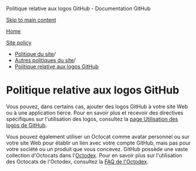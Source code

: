 Politique relative aux logos GitHub - Documentation GitHub

[Skip to main content](#main-content)

[Home](/fr)

[Site policy](/fr/site-policy)

* [Politique du site](/fr/site-policy)/
* [Autres politiques du site](/fr/site-policy/other-site-policies)/
* [Politique relative aux logos GitHub](/fr/site-policy/other-site-policies/github-logo-policy)

Politique relative aux logos GitHub
==========

Vous pouvez, dans certains cas, ajouter des logos GitHub à votre site Web ou à une application tierce. Pour en savoir plus et recevoir des directives spécifiques sur l'utilisation des logos, consultez la [page Utilisation des logos de GitHub](https://github.com/logos).

Vous pouvez également utiliser un Octocat comme avatar personnel ou sur votre site Web pour établir un lien avec votre compte GitHub, mais pas pour votre société ou un produit que vous concevez. GitHub possède une vaste collection d'Octocats dans l'[Octodex](https://octodex.github.com/). Pour en savoir plus sur l'utilisation des Octocats de l'Octodex, consultez la [FAQ de l'Octodex](https://octodex.github.com/faq/).
